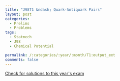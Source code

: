 ```yaml
---
title: "J98T1 &ndash; Quark-Antiquark Pairs"
layout: post
categories:
  - Prelims
  - Problems
tags:
  - Statmech
  - J98
  - Chemical Potential

permalink: /:categories/:year/:month/T1:output_ext
comments: false
---
```

<object data="1998J1T.pdf" type="application/pdf" width="100%" height="500"></object>
<div class="message"><a href='https://princetonprelim.com/prelim/0/'>Check for solutions to this year's exam</a></div>